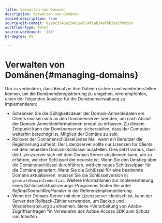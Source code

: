 ```yaml
---
title: Verwalten von Domänen
description: Verwalten von Domänen
copied-description: true
source-git-commit: 02ebc3548a254b2a6554f1ab34afbb3ea5f09bb8
workflow-type: tm+mt
source-wordcount: '210'
ht-degree: 0%

---
```


# Verwalten von Domänen{#managing-domains}

Um zu verhindern, dass Benutzer ihre Dateien sichern und wiederherstellen können, um die Domänenderegistrierung zu umgehen, wird empfohlen, einen der folgenden Ansätze für die Domänenverwaltung zu implementieren:

* Schränken Sie die Gültigkeitsdauer der Domain-Anmeldedaten ein. Clients müssen sich an den Domänenserver wenden, um nach Ablauf der Domain-Anmeldeinformationen erneut zu erfassen. Zu diesem Zeitpunkt kann der Domänenserver sicherstellen, dass der Computer weiterhin berechtigt ist, Mitglied der Domäne zu sein.
* Rollover der Domänenschlüssel jedes Mal, wenn ein Benutzer die Registrierung aufhebt. Der Lizenzserver sollte nur Lizenzen für Clients mit dem neuesten Domain-Schlüssel ausstellen. Dies setzt voraus, dass der Lizenzserver sich mit dem Domain Server abstimmen kann, um zu erfahren, welcher Schlüssel der neueste ist. Wenn Sie den Umstieg über die Domänenschlüssel durchführen, wird ein neues Schlüsselpaar für die Domäne generiert. Wenn Sie die Schlüssel für eine bestimmte Domäne aktualisieren, müssen Sie die Schlüsselversion in `generateDomainCredential`. Weitere Informationen zur Implementierung eines Schlüsselaktualisierungs-Programms finden Sie unter *RefImplDomainReqHandler* in der Referenzimplementierung.
* Wenn der Domain-Server mit dem Lizenzserver identisch ist, kann der Server den Rollback-Zähler verwenden, um Backup und Wiederherstellung zu erkennen. Siehe *Verarbeitung von Adobe-Zugriffsanfragen *in *Verwenden des Adobe Access SDK zum Schutz von Inhalten.*
